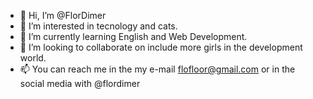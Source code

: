 - 👋 Hi, I’m @FlorDimer
- 👀 I’m interested in tecnology and cats.
- 🌱 I’m currently learning English and Web Development.
- 💞️ I’m looking to collaborate on include more girls in the development world.
- 📫 You can reach me in the my e-mail flofloor@gmail.com or in the social media with @flordimer

<!---
FlorensaDimer/FlorensaDimer is a ✨ special ✨ repository because its `README.md` (this file) appears on your GitHub profile.
You can click the Preview link to take a look at your changes.
--->
